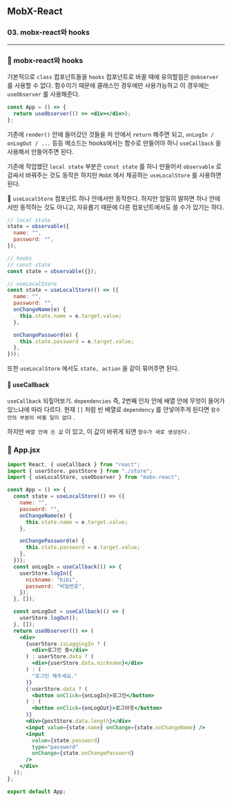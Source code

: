 ## MobX-React

### 03. mobx-react와 hooks

---

### 📌 mobx-react와 hooks

기본적으로 `class` 컴포넌트들을 `hooks` 컴포넌트로 바꿀 때에 유의할점은 `@observer` 를 사용할 수 없다.
함수이기 때문에 클래스인 경우에만 사용가능하고 이 경우에는 `useObserver` 를 사용해준다.

```jsx
const App = () => {
  return useObserver(() => <div></div>);
};
```

기존에 `render()` 안에 들어갔던 것들을 저 안에서 `return` 해주면 되고, `onLogIn / onLogOut / ...` 등등 메소드는 hooks에서는 함수로 만들어야 하니 `useCallback` 을 사용해서 만들어주면 된다.

기존에 작업했던 `local state` 부분은 `const state` 를 하나 만들어서 `observable` 로 감싸서 바꿔주는 것도 동작은 하지만 `MobX` 에서 제공하는 `useLocalStore` 를 사용하면 된다.

📍 `useLocalStore` 컴포넌트 하나 안에서만 동작한다. 하지만 엄밀히 말하면 하나 안에서만 동작하는 것도 아니고, 자유롭기 때문에 다른 컴포넌트에서도 쓸 수가 있기는 하다.

```jsx
// local state
state = observable({
  name: "",
  password: "",
});

// hooks
// const state
const state = observable({});

// useLocalStore
const state = useLocalStore(() => ({
  name: "",
  password: "",
  onChangeName(e) {
    this.state.name = e.target.value;
  },

  onChangePassword(e) {
    this.state.password = e.target.value;
  },
}));
```

또한 `useLocalStore` 에서도 `state, action` 을 같이 묶어주면 된다.

#### 📍 useCallback

`useCallback` 되짚어보기.
`dependencies` 즉, 2번째 인자 안에 배열 안에 무엇이 들어가있느냐에 따라 다르다. 현재 `[]` 처럼 빈 배열로 `dependency` 를 안넣어주게 된다면 `함수 안의 부분이 바뀔 일이 없다` .

하지만 `배열 안에 든 값` 이 있고, 이 값이 바뀌게 되면 `함수가 새로 생성된다` .

### 📌 App.jsx

```jsx
import React, { useCallback } from "react";
import { userStore, postStore } from "./store";
import { useLocalStore, useObserver } from "mobx-react";

const App = () => {
  const state = useLocalStore(() => ({
    name: "",
    password: "",
    onChangeName(e) {
      this.state.name = e.target.value;
    },

    onChangePassword(e) {
      this.state.password = e.target.value;
    },
  }));
  const onLogIn = useCallback(() => {
    userStore.logIn({
      nickname: "bibi",
      password: "비밀번호",
    });
  }, []);

  const onLogOut = useCallback(() => {
    userStore.logOut();
  }, []);
  return useObserver(() => (
    <div>
      {userStore.isLoggingIn ? (
        <div>로그인 중</div>
      ) : userStore.data ? (
        <div>{userStore.data.nickname}</div>
      ) : (
        "로그인 해주세요."
      )}
      {!userStore.data ? (
        <button onClick={onLogIn}>로그인</button>
      ) : (
        <button onClick={onLogOut}>로그아웃</button>
      )}
      <div>{postStore.data.length}</div>
      <input value={state.name} onChange={state.onChangeName} />
      <input
        value={state.password}
        type="password"
        onChange={state.onChangePassword}
      />
    </div>
  ));
};

export default App;
```
